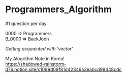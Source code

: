 # Programmers_Algorithm
#1 question per day

0000 => Programmers  
B_0000 => BaekJoon

*Getting acquainted with 'vector'*  

My Alogrithm Note in Korea!  
https://shadowed-rainstorm-d76.notion.site/c1099d09f81d42349a3eabcd99448cdc
